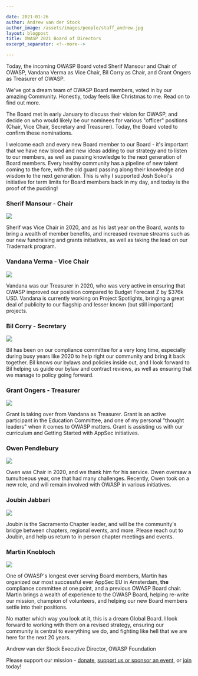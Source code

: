 ```yaml
---

date: 2021-01-26
author: Andrew van der Stock
author_image: /assets/images/people/staff_andrew.jpg
layout: blogpost
title: OWASP 2021 Board of Directors
excerpt_separator: <!--more-->

---
```


Today, the incoming OWASP Board voted Sherif Mansour and Chair of OWASP, Vandana Verma as Vice Chair, Bil Corry as Chair, and Grant Ongers as Treasurer of OWASP. 

We've got a dream team of OWASP Board members, voted in by our amazing Community. Honestly, today feels like Christmas to me. Read on to find out more.

<!--more-->

The Board met in early January to discuss their vision for OWASP, and decide on who would likely be our nominees for various "officer" positions (Chair, Vice Chair, Secretary and Treasurer). Today, the Board voted to confirm these nominations. 

I welcome each and every new Board member to our Board - it's important that we have new blood and new ideas adding to our strategy and to listen to our members, as well as passing knowledge to the next generation of Board members. Every healthy community has a pipeline of new talent coming to the fore, with the old guard passing along their knowledge and wisdom to the next generation. This is why I supported Josh Sokol's initiative for term limits for Board members back in my day, and today is the proof of the pudding!

### Sherif Mansour - Chair

<img src="{{site.baseurl}}/assets/images/people/board-sherif.jpg">

Sherif was Vice Chair in 2020, and as his last year on the Board, wants to bring a wealth of member benefits, and increased revenue streams such as our new fundraising and grants initiatives, as well as taking the lead on our Trademark program. 

### Vandana Verma - Vice Chair

<img src="{{site.baseurl}}/assets/images/people/board-vandana.jpg">

Vandana was our Treasurer in 2020, who was very active in ensuring that OWASP improved our positiion compared to Budget Forecast Z by $376k USD. Vandana is currently working on Project Spotlights, bringing a great deal of publicity to our flagship and lesser known (but still important) projects. 

### Bil Corry - Secretary

<img src="{{site.baseurl}}/assets/images/people/board-bil.jpg">

Bil has been on our compliance committee for a very long time, especially during busy years like 2020 to help right our community and bring it back together. Bil knows our bylaws and policies inside out, and I look forward to Bil helping us guide our bylaw and contract reviews, as well as ensuring that we manage to policy going forward.

### Grant Ongers - Treasurer

<img src="{{site.baseurl}}/assets/images/people/board-grant.png">

Grant is taking over from Vandana as Treasurer. Grant is an active participant in the Education Committee, and one of my personal "thought leaders" when it comes to OWASP matters. Grant is assisting us with our curriculum and Getting Started with AppSec initiatives. 

### Owen Pendlebury

<img src="{{site.baseurl}}/assets/images/people/board-owen.jpg">

Owen was Chair in 2020, and we thank him for his service. Owen oversaw a tumultoeous year, one that had many challenges. Recently, Owen took on a new role, and will remain involved with OWASP in various initiatives. 

### Joubin Jabbari

<img src="{{site.baseurl}}/assets/images/people/board-joubin.png">

Joubin is the Sacramento Chapter leader, and will be the community's bridge between chapters, regional events, and more. Please reach out to Joubin, and help us return to in person chapter meetings and events. 

### Martin Knobloch

<img src="{{site.baseurl}}/assets/images/people/board-martin2.png">

One of OWASP's longest ever serving Board members, Martin has organized our most successful ever AppSec EU in Amsterdam, **the** compliance committee at one point, and a previous OWASP Board chair. Martin brings a wealth of experience to the OWASP Board, helping re-write our mission, champion of volunteers, and helping our new Board members settle into their positions. 

No matter which way you look at it, this is a dream Global Board. I look forward to working with them on a revised strategy, ensuring our community is central to everything we do, and fighting like hell that we are here for the next 20 years.

Andrew van der Stock
Executive Director, OWASP Foundation

Please support our mission - [donate](https://owasp.org/donate/), [support us or sponsor an event](https://owasp.org/supporters/), or [join](https://owasp.org/membership/) today!
